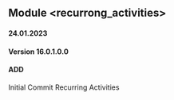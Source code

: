 ## Module <recurrong_activities>

#### 24.01.2023
#### Version 16.0.1.0.0
#### ADD
Initial Commit Recurring Activities





